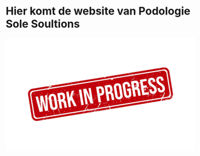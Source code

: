 # Hier komt de website van Podologie Sole Soultions

<img loading="lazy" width="500px" src="./images/Work-In-Progress-Stamp-Vector-Illustrati-Graphics-11432530-1.jpg"/>